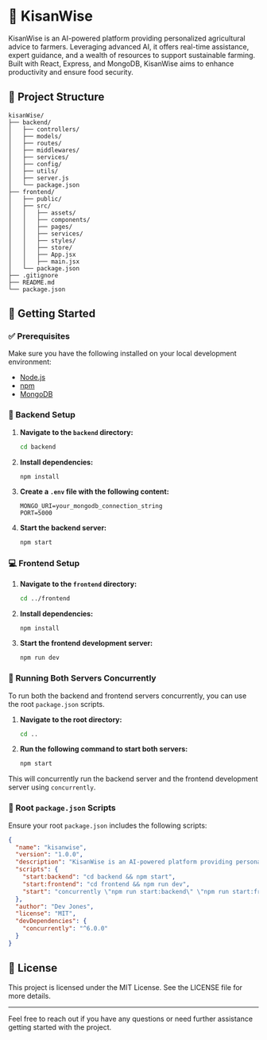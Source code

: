 # 🌾 KisanWise

KisanWise is an AI-powered platform providing personalized agricultural advice to farmers. Leveraging advanced AI, it offers real-time assistance, expert guidance, and a wealth of resources to support sustainable farming. Built with React, Express, and MongoDB, KisanWise aims to enhance productivity and ensure food security.

## 📁 Project Structure

```
kisanWise/
├── backend/
│   ├── controllers/
│   ├── models/
│   ├── routes/
│   ├── middlewares/
│   ├── services/
│   ├── config/
│   ├── utils/
│   ├── server.js
│   └── package.json
├── frontend/
│   ├── public/
│   ├── src/
│   │   ├── assets/
│   │   ├── components/
│   │   ├── pages/
│   │   ├── services/
│   │   ├── styles/
│   │   ├── store/
│   │   ├── App.jsx
│   │   ├── main.jsx
│   └── package.json
├── .gitignore
├── README.md
└── package.json
```

## 🚀 Getting Started

### ✅ Prerequisites

Make sure you have the following installed on your local development environment:

- [Node.js](https://nodejs.org/)
- [npm](https://www.npmjs.com/)
- [MongoDB](https://www.mongodb.com/)

### 🔧 Backend Setup

1. **Navigate to the `backend` directory:**

    ```bash
    cd backend
    ```

2. **Install dependencies:**

    ```bash
    npm install
    ```

3. **Create a `.env` file with the following content:**

    ```env
    MONGO_URI=your_mongodb_connection_string
    PORT=5000
    ```

4. **Start the backend server:**

    ```bash
    npm start
    ```

### 💻 Frontend Setup

1. **Navigate to the `frontend` directory:**

    ```bash
    cd ../frontend
    ```

2. **Install dependencies:**

    ```bash
    npm install
    ```

3. **Start the frontend development server:**

    ```bash
    npm run dev
    ```

### 🔄 Running Both Servers Concurrently

To run both the backend and frontend servers concurrently, you can use the root `package.json` scripts.

1. **Navigate to the root directory:**

    ```bash
    cd ..
    ```

2. **Run the following command to start both servers:**

    ```bash
    npm start
    ```

This will concurrently run the backend server and the frontend development server using `concurrently`.

### 📝 Root `package.json` Scripts

Ensure your root `package.json` includes the following scripts:

```json
{
  "name": "kisanwise",
  "version": "1.0.0",
  "description": "KisanWise is an AI-powered platform providing personalized agricultural advice to farmers.",
  "scripts": {
    "start:backend": "cd backend && npm start",
    "start:frontend": "cd frontend && npm run dev",
    "start": "concurrently \"npm run start:backend\" \"npm run start:frontend\""
  },
  "author": "Dev Jones",
  "license": "MIT",
  "devDependencies": {
    "concurrently": "^6.0.0"
  }
}
```

## 📜 License

This project is licensed under the MIT License. See the LICENSE file for more details.

---

Feel free to reach out if you have any questions or need further assistance getting started with the project.